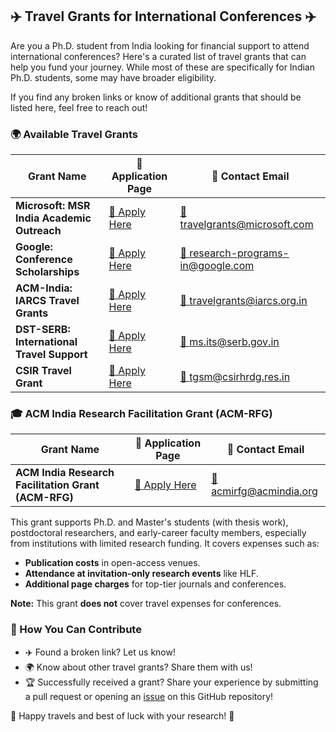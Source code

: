 ## ✈️ Travel Grants for International Conferences ✈️

Are you a Ph.D. student from India looking for financial support to attend international conferences? Here's a curated list of travel grants that can help you fund your journey. While most of these are specifically for Indian Ph.D. students, some may have broader eligibility.

If you find any broken links or know of additional grants that should be listed here, feel free to reach out!

### 🌍 Available Travel Grants

| **Grant Name**                             | 📄 **Application Page**                                                                             | 📧 **Contact Email**                                                          |
| ------------------------------------------ | --------------------------------------------------------------------------------------------------- | ----------------------------------------------------------------------------- |
| **Microsoft: MSR India Academic Outreach** | [📄 Apply Here](https://www.microsoft.com/en-us/research/academic-program/academic-outreach/)       | [📧 travelgrants@microsoft.com](mailto:travelgrants@microsoft.com)           |
| **Google: Conference Scholarships**        | [📄 Apply Here](https://buildyourfuture.withgoogle.com/scholarships/google-conference-scholarships) | [📧 research-programs-in@google.com](mailto:research-programs-in@google.com) |
| **ACM-India: IARCS Travel Grants**         | [📄 Apply Here](https://www.iarcs.org.in/activities/grants.php)                                     | [📧 travelgrants@iarcs.org.in](mailto:travelgrants@iarcs.org.in)             |
| **DST-SERB: International Travel Support** | [📄 Apply Here](https://www.serbonline.in/SERB/its)                                                 | [📧 ms.its@serb.gov.in](mailto:ms.its@serb.gov.in)                           |
| **CSIR Travel Grant**                      | [📄 Apply Here](https://csirhrdg.res.in/Home/Index/1/InPage/51/14)                                  | [📧 tgsm@csirhrdg.res.in](mailto:tgsm@csirhrdg.res.in)                       |

### 🎓 ACM India Research Facilitation Grant (ACM-RFG)

| **Grant Name**                                      | 📄 **Application Page**                                                     | 📧 **Contact Email**                                                            |
| --------------------------------------------------- | --------------------------------------------------------------------------- | ------------------------------------------------------------------------------- |
| **ACM India Research Facilitation Grant (ACM-RFG)** | [📄 Apply Here](https://india.acm.org/research/research-facilitation-grant) | [📧 acmirfg@acmindia.org](mailto:acmirfg@acmindia.org) |

This grant supports Ph.D. and Master's students (with thesis work), postdoctoral researchers, and early-career faculty members, especially from institutions with limited research funding. It covers expenses such as:
- **Publication costs** in open-access venues.
- **Attendance at invitation-only research events** like HLF.
- **Additional page charges** for top-tier journals and conferences.

**Note:** This grant **does not** cover travel expenses for conferences.

### 🛫 How You Can Contribute

- ✈️ Found a broken link? Let us know!
- 🌍 Know about other travel grants? Share them with us!
- 🏆 Successfully received a grant? Share your experience by submitting a pull request or opening an [issue](https://github.com/AdhyaSuman/International_Travel_Grants/issues/new/choose) on this GitHub repository!

🌟 Happy travels and best of luck with your research! 🌟

